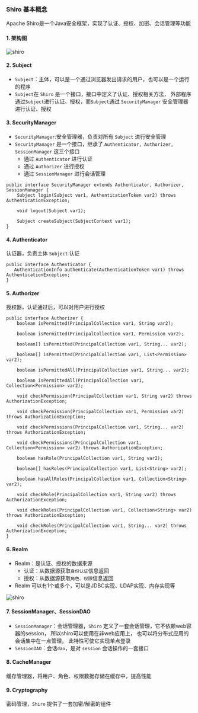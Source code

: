 ###  Shiro 基本概念
Apache Shiro是一个Java安全框架，实现了认证、授权、加密、会话管理等功能

#### 1. 架构图
![shiro](https://fgq233.github.io/imgs/java/shiro1.png)

#### 2. Subject
* `Subject`：主体，可以是一个通过浏览器发出请求的用户，也可以是一个运行的程序
* `Subject`在 `Shiro` 是一个接口，接口中定义了认证、授权相关方法，
外部程序通过`Subject`进行认证、授权，而`Subject`通过 `SecurityManager` 安全管理器进行认证、授权
 
#### 3. SecurityManager
* `SecurityManager`:安全管理器，负责对所有 `Subject` 进行安全管理
* `SecurityManager` 是一个接口，继承了 `Authenticator, Authorizer, SessionManager` 
这三个接口
    * 通过 `Authenticator` 进行认证
    * 通过 `Authorizer` 进行授权
    * 通过 `SessionManager` 进行会话管理

```
public interface SecurityManager extends Authenticator, Authorizer, SessionManager {
    Subject login(Subject var1, AuthenticationToken var2) throws AuthenticationException;

    void logout(Subject var1);

    Subject createSubject(SubjectContext var1);
}
```

#### 4. Authenticator
认证器，负责主体 `Subject` 认证
  
 ```
public interface Authenticator {
    AuthenticationInfo authenticate(AuthenticationToken var1) throws AuthenticationException;
}
```

#### 5. Authorizer
授权器，认证通过后，可以对用户进行授权

```
public interface Authorizer {
    boolean isPermitted(PrincipalCollection var1, String var2);

    boolean isPermitted(PrincipalCollection var1, Permission var2);

    boolean[] isPermitted(PrincipalCollection var1, String... var2);

    boolean[] isPermitted(PrincipalCollection var1, List<Permission> var2);

    boolean isPermittedAll(PrincipalCollection var1, String... var2);

    boolean isPermittedAll(PrincipalCollection var1, Collection<Permission> var2);

    void checkPermission(PrincipalCollection var1, String var2) throws AuthorizationException;

    void checkPermission(PrincipalCollection var1, Permission var2) throws AuthorizationException;

    void checkPermissions(PrincipalCollection var1, String... var2) throws AuthorizationException;

    void checkPermissions(PrincipalCollection var1, Collection<Permission> var2) throws AuthorizationException;

    boolean hasRole(PrincipalCollection var1, String var2);

    boolean[] hasRoles(PrincipalCollection var1, List<String> var2);

    boolean hasAllRoles(PrincipalCollection var1, Collection<String> var2);

    void checkRole(PrincipalCollection var1, String var2) throws AuthorizationException;

    void checkRoles(PrincipalCollection var1, Collection<String> var2) throws AuthorizationException;

    void checkRoles(PrincipalCollection var1, String... var2) throws AuthorizationException;
}
```
 
 
 
#### 6. Realm
* Realm：是认证、授权的数据来源
    * 认证：从数据源获取`身份认证`信息返回
    * 授权：从数据源获取`角色、权限`信息返回
* Realm 可以有1个或多个，可以是JDBC实现、LDAP实现、内存实现等

![shiro](https://fgq233.github.io/imgs/java/shiro3.png)

#### 7. SessionManager、SessionDAO
* `SessionManager`：会话管理器，`Shiro` 定义了一套会话管理，它不依赖web容器的session，
所以shiro可以使用在非web应用上，
也可以将分布式应用的会话集中在一点管理，
此特性可使它实现单点登录
* `SessionDAO`：会话`dao`，是对 `session` 会话操作的一套接口


#### 8. CacheManager
缓存管理器，将用户、角色、权限数据存储在缓存中，提高性能

#### 9. Cryptography
密码管理，`Shiro` 提供了一套加密/解密的组件

